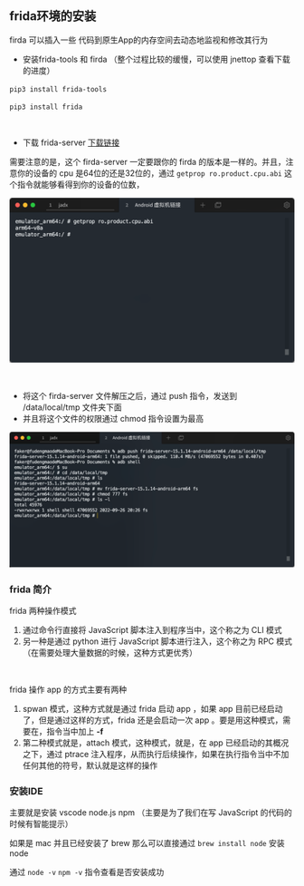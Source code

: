 ## frida环境的安装

firda 可以插入一些 代码到原生App的内存空间去动态地监视和修改其行为			

* 安装frida-tools 和 firda （整个过程比较的缓慢，可以使用 jnettop 查看下载的进度）

`pip3 install frida-tools ` 			

`pip3 install frida` 				

​		

* 下载 frida-server [下载链接](https://github.com/frida/frida/releases)  		

需要注意的是，这个 firda-server 一定要跟你的 firda 的版本是一样的。并且，注意你的设备的 cpu 是64位的还是32位的，通过 `getprop ro.product.cpu.abi` 这个指令就能够看得到你的设备的位数，		

![image-20220926201451519](./assets/image-20220926201451519.png)

​							

* 将这个 firda-server 文件解压之后，通过 push 指令，发送到 /data/local/tmp 文件夹下面
* 并且将这个文件的权限通过 chmod 指令设置为最高

![image-20220926203544585](./assets/image-20220926203544585.png)



### frida 简介

frida 两种操作模式

1. 通过命令行直接将 JavaScript 脚本注入到程序当中，这个称之为 CLI 模式
2. 另一种是通过 python 进行 JavaScript 脚本进行注入，这个称之为 RPC 模式（在需要处理大量数据的时候，这种方式更优秀）

​				

frida 操作 app 的方式主要有两种

1. spwan 模式，这种方式就是通过 frida 启动 app ，如果 app 目前已经启动了，但是通过这样的方式，frida 还是会启动一次 app 。要是用这种模式，需要在，指令当中加上 **-f** 
2. 第二种模式就是，attach 模式，这种模式，就是，在 app 已经启动的其概况之下，通过 ptrace 注入程序，从而执行后续操作，如果在执行指令当中不加任何其他的符号，默认就是这样的操作



### 安装IDE

主要就是安装 vscode node.js npm （主要是为了我们在写 JavaScript 的代码的时候有智能提示）

如果是 mac 并且已经安装了 brew 那么可以直接通过 `brew install node` 安装 node 			

通过 `node -v`  `npm -v`  指令查看是否安装成功			





 			

​			



